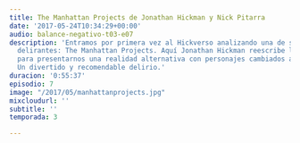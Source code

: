 ```yaml
---
title: The Manhattan Projects de Jonathan Hickman y Nick Pitarra
date: '2017-05-24T10:34:29+00:00'
audio: balance-negativo-t03-e07
description: 'Entramos por primera vez al Hickverso analizando una de sus obras más
  delirantes: The Manhattan Projects. Aquí Jonathan Hickman reescribe la Historia
  para presentarnos una realidad alternativa con personajes cambiados a cómo los conocemos.
  Un divertido y recomendable delirio.'
duracion: '0:55:37'
episodio: 7
image: "/2017/05/manhattanprojects.jpg"
mixcloudurl: ''
subtitle: ''
temporada: 3

---
```

